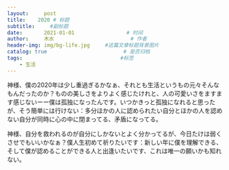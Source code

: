 ```yaml
---
layout:     post                       
title:    2020 # 标题
subtitle:     #副标题
date:       2021-01-01                 # 时间
author:     木水                         # 作者
header-img: img/bg-life.jpg     #这篇文章标题背景图片
catalog: true                         # 是否归档
tags:                                #标签
    - 生活
---
```

神様、僕の2020年は少し重過ぎるかなぁ、それとも生活というもの元々そんなもんだったのか？ものの美しさをよりよく感じたけれと、人の可愛いさをますます感じないーー僕は孤独になったんです。いつかきっと孤独になれると思ったが、そう簡単には行けない：多分ほかの人に認められたい自分とほかの人を認めない自分が同時に心の中に閉まってる、矛盾になってる。

神様、自分を救われるのが自分にしかないとよく分かってるが、今日たけは弱くさせでもいいかなぁ？僕人生初めて祈りたいです：新しい年に僕を理解できる、そして僕が認めることができる人と出逢いたいです、これは唯一の願いかも知れない。
